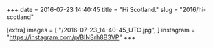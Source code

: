 +++
date = 2016-07-23 14:40:45
title = "Hi Scotland."
slug = "2016/hi-scotland"

[extra]
images = [
    "/2016-07-23_14-40-45_UTC.jpg",
]
instagram = "https://instagram.com/p/BINSrh8B3VP"
+++

